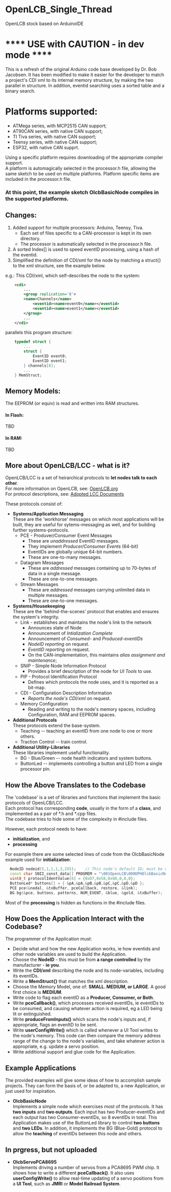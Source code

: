 # OpenLCB_Single_Thread
OpenLCB stock based on ArduinoIDE

# **** USE with CAUTION - in dev mode ****

This is a refresh of the original Arduino code base developed by Dr. Bob Jacobsen.  It has been modified to make it easier for the developer to match a project's CDI xml to its internal memory structure, by making the two parallel in structure.  In addition, eventid searching uses a sorted table and a binary search. 

# Platforms supported:
* ATMega series, with MCP2515 CAN support; 
* AT90CAN series, with native CAN support; 
* TI Tiva series, with native CAN support; 
* Teensy series, with native CAN support; 
* ESP32, with native CAN supprt.  

Using a specific platform requires downloading of the appropriate compiler support.  
A platform is automagically selected in the processor.h file, allowing the same sketch to be used on multiple platforms.  Platform specific items are included in the processor.h file.  

### At this point, the example sketch OlcbBasicNode compiles in the supported platforms.  

## Changes: 
1. Added support for multiple processors: Arduino, Teensy, Tiva. 
   - Each set of files specific to a CAN-processor is kept in its own directory.   
   - The processor is automatically selected in the processor.h file. 
2. A sorted Index[] is used to speed eventID processing, using a hash of the eventid.  
3. Simplified the definition of CDI/xml for the node by matching a struct{} to the xml structure, see the example below.   

e.g.: This CDI/xml, which self-describes the node to the system:
```xml
    <cdi>
        ...
        <group replication='8'>
        <name>Channels</name>
            <eventid><name>event0</name></eventid>
            <eventid><name>event1</name></eventid>
        </group>
        ...
    </cdi>
```
parallels this program structure:    
```c++
    typedef struct {
        ...
        struct {
            EventID event0;
            EventID event1;
        } channels[8];
        ...
    } MemStruct;
```

## Memory Models:
The EEPROM (or equiv) is read and written into RAM structures.  

#### In Flash:<br>
TBD
    
#### In RAM:
TBD


## More about OpenLCB/LCC - what is it?

OpenLCB/LCC is a set of heirarchical protocols to **let nodes talk to each other**. <br>
For more information on OpenLCB, see: [OpenLCB.org](http://openlcb.org)<br>
For protocol descriptions, see: [Adopted LCC Documents](http://openlcb.org/openlcb-and-lcc-documents/layout-command-control-lcc/)

These protocols consist of: 
 - **Systems/Application Messaging**<br>
    These are the 'workhorse' messages on which most applications will be built, they are useful for sytems-messaging as well, and for building further systems-protocols.  
   - PCE - Produver/Consumer Event Messages
     - These are *unaddressed* EventID messages.
     - They implement *Producer/Consumer Events* (64-bit)
     - EventIDs are globally unique 64-bit numbers.
     - These are one-to-many messages.
   - Datagram Messages
     - These are *addressed* messages containing up to 70-bytes of data in a single message.
     - These are one-to-one messages.
   - Stream Messages
     - These are *addressed* messages carrying unlimited data in multiple messages.
     - These are one-to-one messages.
 - **Systems/Housekeeping**<br>
    These are the 'behind-the-scenes' protocol that enables and ensures the system's integrity. 
   - Link - establishes and maintains the node's link to the network
     - Announces state of Node
     - Announcement of *Intialization Complete*
     - Announcement of *Consumed-* and *Produced-eventIDs*
     - *NodeID reporting* on request.
     - *EventID reporting* on request.
     - On the CAN-implementation, this maintains *alias assignment and maintenance*;
   - SNIP - Simple Node Information Protocol
     - Provides a brief description of the node for *UI Tools* to use.
   - PIP - Protocol Identification Protocol
     - Defines which protocols the node uses, and it is reported as a bit-map.  
   - CDI - Configuration Description Information
     - *Reports the node's CDI/xml* on request.
   - Memory Configuration
     - Reading and writing to the node's memory spaces, including Configuration, RAM and EEPROM spaces.
 - **Additional Protocols**<br>
    These protocols extend the base-system.
   - Teaching -- teaching an eventID from one node to one or more others.  
   - Traction Control -- train control.
 - **Additional Utility-Libraries**<br>
    These libraries implement useful functionality.  
   - BG - Blue/Green -- node health indicators and system buttons.
   - ButtonLed -- implements controlling a button and LED from a single processor pin.

## How the Above Translates to the Codebase
The 'codebase' is a set of libraries and functions that implement the basic protocols of OpenLCB/LCC. <br> 
Each protocol has corresponding **code**, usually in the form of a **class**, and implemented as a pair of *.h and *.cpp  files. <br> 
The codebase tries to hide some of the complexity in #include files.  <br>

However, each protocol needs to have: 
 - **initialization**, and
 - **processing**
    
For example there are some selected lines of code from the OlcbBasicNode example used for **initialization**: 
```c++
  NodeID nodeid(5,1,1,1,3,255);    // This node's default ID; must be valid 
  const char SNII_const_data[] PROGMEM = "\001OpenLCB\000DPHOlcbBasicNode\0001.0\000" OlcbCommonVersion ; 
  uint8_t protocolIdentValue[6] = {0xD7,0x58,0x00,0,0,0};
  ButtonLed* buttons[] = { &pA,&pA,&pB,&pB,&pC,&pC,&pD,&pD };
  PCE pce(&nodal, &txBuffer, pceCallback, restore, &link);
  BG bg(&pce, buttons, patterns, NUM_EVENT, &blue, &gold, &txBuffer);
```
Most of the **processing** is hidden as functions in the #include files.  

## How Does the Application Interact with the Codebase?
The programmer of the Application must: 
 - Decide what and how the new Application works, ie how eventids and other node variables are used to build the Application.  
 - Choose the **NodeID** - this must be from **a range controlled** by the manufacturer - **ie you**.  
 - Write the **CDI/xml** describing the node and its node-variables, including its eventIDs. 
 - Write a **MemStruct{}** that matches the xml description.  
 - Choose the Memory Model, one of: **SMALL. MEDIUM, or LARGE**.  A good first choice is **MEDIUM**.  
 - Write code to flag each eventID as a **Producer, Consumer, or Both**.  
 - Write **pceCallback()**, which processes received eventIDs, ie eventIDs to be consumed, and causing whatever action is required, eg a LED being lit or extinguished.  
 - Write **produceFromInputs()** which scans the node's inputs and, if appropriate, flags an evenItD to be sent.  
 - Write **userConfigWrite()** which is called whenever a UI Tool writes to the node's memory.  This code can then compare the memory address range of the change to the node's variables, and take whatever action is appropriate, e.g. update a servo position.
 - Write additional support and glue code for the Application.  

## Example Applications
The provided examples will give some ideas of how to accomplish sample projects.  They can form the basis of, or  be adapted to, a new Application, or just used for inspiration.  
 - **OlcbBasicNode**<br>
    Implements a simple node which exercises most of the protocols.  It has **two inputs** and **two outputs**.  Each input has two Producer-eventIDs and each output has two Consumer-eventIDs, so 8 eventIDs in total.  This Application makes use of the ButtonLed library to control **two buttons** and **two LEDs**.  In addition, it implements the BG (Blue-Gold) protocol to allow the **teaching** of eventIDs between this node and others.  
    
## In prgress, but not uploaded
- **OlcbServoPCA8695**<br>
    Implements driving a number of servos from a PCA8695 PWM chip.  It shows how to write a different **pceCallback()**.  It also uses **userConfigWrite()** to allow real-time updating of a servo positions from a **UI Tool**, such as **JMRI** or **Model Railroad System**.  


